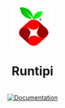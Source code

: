 <div align='center'>
  <a href='https://runtipi.cheesylabs.net' target='_blank' rel='noopener noreferrer'>
    <img src='https://github.com/Mr-ConQueso/CheesyLabs/blob/main/Proxmox/VM-Notes/Icons/PiHole-128.png?raw=true' alt='PiHole Icon' width='100' height='90'/>
  </a>

# Runtipi
<br/>
  <a href='https://runtipi.io/docs/introduction'>
  <img src="https://img.shields.io/badge/Documentation-white?style=flat&logo=googledocs&logoColor=orange" alt='Documentation' width='150' height='30'/>
  </a>

</div>